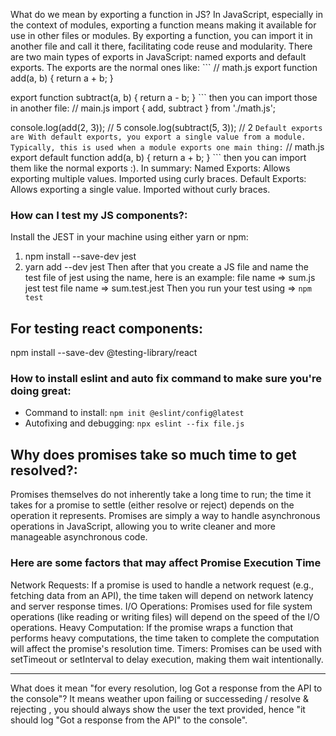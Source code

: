 What do we mean by exporting a function in JS?
In JavaScript, especially in the context of modules, exporting a function means making it available for use in other files or modules. By exporting a function, you can import it in another file and call it there, facilitating code reuse and modularity. There are two main types of exports in JavaScript: named exports and default exports. The exports are the normal ones like: ``` // math.js
export function add(a, b) {
    return a + b;
}

export function subtract(a, b) {
    return a - b;
} ``` then you can import those in another file: // main.js
import { add, subtract } from './math.js';

console.log(add(2, 3)); // 5
console.log(subtract(5, 3)); // 2 ```
Default exports are With default exports, you export a single value from a module. Typically, this is used when a module exports one main thing: ``` // math.js
export default function add(a, b) {
    return a + b;
} ``` then you can import them like the normal exports :).
In summary:
Named Exports: Allows exporting multiple values. Imported using curly braces.
Default Exports: Allows exporting a single value. Imported without curly braces.
### How can I test my JS components?:
Install the JEST in your machine using either yarn or npm:
1. npm install --save-dev jest
2. yarn add --dev jest
Then after that you create a JS file and name the test file of jest using the name, here is an example:
file name => sum.js
jest test file name => sum.test.jest
Then you run your test using => ``` npm test ```
## For testing react components: 
npm install --save-dev @testing-library/react
### How to install eslint and auto fix command to make sure you're doing great:
- Command to install: ``` npm init @eslint/config@latest ```
- Autofixing and debugging: ``` npx eslint --fix file.js ```
## Why does promises take so much time to get resolved?: 
Promises themselves do not inherently take a long time to run; the time it takes for a promise to settle (either resolve or reject) depends on the operation it represents. Promises are simply a way to handle asynchronous operations in JavaScript, allowing you to write cleaner and more manageable asynchronous code.

### Here are some factors that may affect Promise Execution Time
Network Requests: If a promise is used to handle a network request (e.g., fetching data from an API), the time taken will depend on network latency and server response times.
I/O Operations: Promises used for file system operations (like reading or writing files) will depend on the speed of the I/O operations.
Heavy Computation: If the promise wraps a function that performs heavy computations, the time taken to complete the computation will affect the promise's resolution time.
Timers: Promises can be used with setTimeout or setInterval to delay execution, making them wait intentionally.

---

What does it mean "for every resolution, log Got a response from the API to the console"?
It means weather upon failing or successeding / resolve & rejecting , you should always show the user the text provided, hence "it should log "Got a response from the API" to the console".







